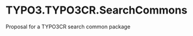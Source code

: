 TYPO3.TYPO3CR.SearchCommons
===========================

Proposal for a TYPO3CR search common package